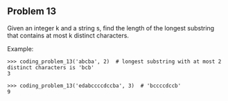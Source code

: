 ## Problem 13

Given an integer k and a string s, find the length of the longest substring that contains at most k distinct
characters.

Example:

    >>> coding_problem_13('abcba', 2)  # longest substring with at most 2 distinct characters is 'bcb'
    3
    
    >>> coding_problem_13('edabccccdccba', 3)  # 'bccccdccb'
    9
